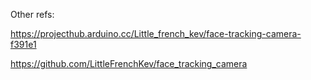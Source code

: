 Other refs:

https://projecthub.arduino.cc/Little_french_kev/face-tracking-camera-f391e1

https://github.com/LittleFrenchKev/face_tracking_camera
